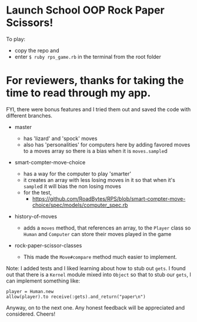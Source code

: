 # Launch School OOP Rock Paper Scissors!

To play:

* copy the repo and
* enter `$ ruby rps_game.rb` in the terminal from the root folder

# For reviewers, thanks for taking the time to read through my app.

FYI, there were bonus features and I tried them out and saved the code with different branches.

* master
  * has 'lizard' and 'spock' moves
  * also has 'personalities' for computers here by adding favored moves to a moves array so there is a bias when it is `moves.sample`d

* smart-compter-move-choice
  * has a way for the computer to play 'smarter'
  * it creates an array with less losing moves in it so that when it's `sample`d it will bias the non losing moves
  * for the test,
    * https://github.com/RoadBytes/RPS/blob/smart-compter-move-choice/spec/models/computer_spec.rb


* history-of-moves
  * adds a `moves` method, that references an array, to the `Player` class so `Human` and `Computer` can store their moves played in the game

* rock-paper-scissor-classes
  * This made the `Move#compare` method much easier to implement.

Note: I added tests and I liked learning about how to stub out `gets`.  I found out that there is a `Kernel` module mixed into `Object` so that to stub our `gets`, I can implement something like:

~~~
player = Human.new
allow(player).to receive(:gets).and_return("paper\n")
~~~

Anyway, on to the next one.  Any honest feedback will be appreciated and considered. Cheers!
